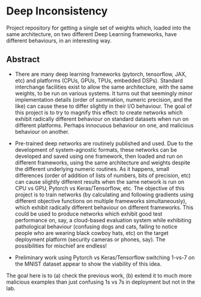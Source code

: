 # Deep Inconsistency

Project repository for getting a single set of weights which, loaded into the same architecture, on two different Deep Learning frameworks, have different behaviours, in an interesting way.

## Abstract

- There are many deep learning frameworks (pytorch, tensorflow, JAX, etc) and platforms (CPUs, GPUs, TPUs, embedded DSPs). Standard interchange facilities exist to allow the same architecture, with the same weights, to be run on various systems. It turns out that seemingly minor implementation details (order of summation, numeric precision, and the like) can cause these to differ slightly in their I/O behaviour. The goal of this project is to try to magnify this effect: to create networks which exhibit radically different behaviour on standard datasets when run on different platforms. Perhaps innocuous behaviour on one, and malicious behaviour on another.

- Pre-trained deep networks are routinely published and used. Due to the development of system-agnostic formats, these networks can be developed and saved using one framework, then loaded and run on different frameworks, using the same architecture and weights despite the different underlying numeric routines. As it happens, small differences (order of addition of lists of numbers, bits of precision, etc) can cause slightly different results when the same network is run on CPU vs GPU, Pytorch vs Keras/Tensorflow, etc. The objective of this project is to train networks (by calculating and following gradients using different objective functions on multiple frameworks simultaneously), which exhibit radically different behaviour on different frameworks. This could be used to produce networks which exhibit good test performance on, say, a cloud-based evaluation system while exhibiting pathological behaviour (confusing dogs and cats, failing to notice people who are wearing black cowboy hats, etc) on the target deployment platform (security cameras or phones, say). The possibilities for mischief are endless!

- Preliminary work using Pytorch vs Keras/Tensorflow switching 1-vs-7 on the MNIST dataset appear to show the viability of this idea.

The goal here is to (a) check the previous work, (b) extend it to much more malicious examples than just confusing 1s vs 7s in deployment but not in the lab.
